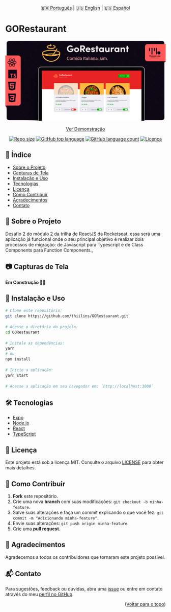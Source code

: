 <div align="center" id='top'>
  
[🇧🇷 Português](./README.md) | [🇺🇸 English](./README_EN.md) | [🇪🇸 Español](./README_ES.md)

</div>

# GORestaurant

<div align="center">

![Capa do Projeto](./.github/assets/cover.png)

[Ver Demonstração](https://td-go-restaurant.vercel.app/)

[![Repo size](https://img.shields.io/github/repo-size/thiilins/GORestaurant?color=04D361&style=for-the-badge)](https://github.com/thiilins/GORestaurant)
[![GitHub top language](https://img.shields.io/github/languages/top/thiilins/GORestaurant?color=04d361&style=for-the-badge)](https://github.com/thiilins/GORestaurant)
[![GitHub language count](https://img.shields.io/github/languages/count/thiilins/GORestaurant?color=04d361&style=for-the-badge)](https://github.com/thiilins/GORestaurant)
[![Licença](https://img.shields.io/github/license/thiilins/GORestaurant?color=04d361&style=for-the-badge)](https://github.com/thiilins/GORestaurant)

</div>

## 📖 Índice

- [Sobre o Projeto](#-sobre-o-projeto)
- [Capturas de Tela](#-capturas-de-tela)
- [Instalação e Uso](#-instalação-e-uso)
- [Tecnologias](#-tecnologias)
- [Licença](#-licença)
- [Como Contribuir](#-como-contribuir)
- [Agradecimentos](#-agradecimentos)
- [Contato](#-contato)

## 📘 Sobre o Projeto

Desafio 2 do módulo 2 da trilha de ReactJS da Rocketseat, essa será uma aplicação já funcional onde o seu principal objetivo é realizar dois processos de migração: de Javascript para Typescript e de Class Components para Function Components.,

## 📷 Capturas de Tela

#### Em Construção 🔨🚧

## 🚀 Instalação e Uso

```bash
# Clone este repositório:
git clone https://github.com/thiilins/GORestaurant.git

# Acesse o diretório do projeto:
cd GORestaurant

# Instale as dependências:
yarn
# ou
npm install

# Inicie a aplicação:
yarn start

# Acesse a aplicação em seu navegador em: `http://localhost:3000`
```

## 🛠 Tecnologias

- [Expo](https://expo.io/)
- [Node.js](https://nodejs.org/en/)
- [React](https://pt-br.reactjs.org/)
- [TypeScript](https://www.typescriptlang.org/)

## 📜 Licença

Este projeto está sob a licença MIT. Consulte o arquivo [LICENSE](./LICENSE) para obter mais detalhes.

## 🤝 Como Contribuir

1. **Fork** este repositório.
2. Crie uma nova **branch** com suas modificações: `git checkout -b minha-feature`.
3. Salve suas alterações e faça um commit explicando o que você fez: `git commit -m "Adicionando minha-feature"`.
4. Envie suas alterações: `git push origin minha-feature`.
5. Crie uma **pull request**.

## 🙌 Agradecimentos

Agradecemos a todos os contribuidores que tornaram este projeto possível.

## 📬 Contato

Para sugestões, feedback ou dúvidas, abra uma [issue](https://github.com/seu-usuario/seu-projeto/issues) ou entre em contato através do meu [perfil no GitHub](https://github.com/seu-usuario).
<p align="right">(<a href="#top">Voltar para o topo</a>)</p>

